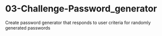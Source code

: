 # 03-Challenge-Password_generator
Create password generator that responds to user criteria for randomly generated passwords
